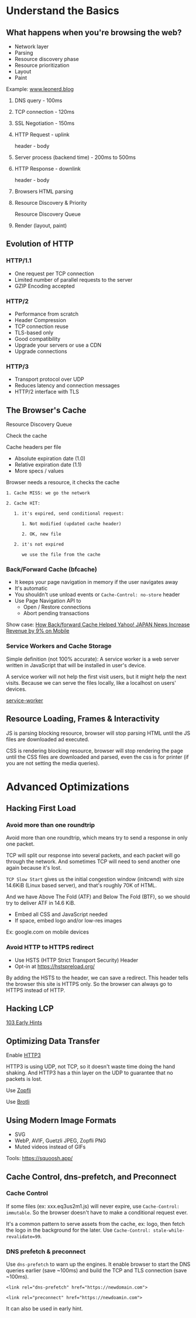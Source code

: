 # Understand the Basics

## What happens when you're browsing the web?

- Network layer
- Parsing
- Resource discovery phase
- Resource prioritization
- Layout
- Paint

Example: www.leonerd.blog

1. DNS query - 100ms
2. TCP connection - 120ms
3. SSL Negotiation - 150ms
4. HTTP Request - uplink

   header - body

5. Server process (backend time) - 200ms to 500ms
6. HTTP Response - downlink

   header - body

7. Browsers HTML parsing
8. Resource Discovery & Priority

   Resource Discovery Queue

9. Render (layout, paint)

## Evolution of HTTP

### HTTP/1.1

- One request per TCP connection
- Limited number of parallel requests to the server
- GZIP Encoding accepted

### HTTP/2

- Performance from scratch
- Header Compression
- TCP connection reuse
- TLS-based only
- Good compatibility
- Upgrade your servers or use a CDN
- Upgrade connections

### HTTP/3

- Transport protocol over UDP
- Reduces latency and connection messages
- HTTP/2 interface with TLS

## The Browser's Cache

Resource Discovery Queue

Check the cache

Cache headers per file

- Absolute expiration date (1.0)
- Relative expiration date (1.1)
- More specs / values

Browser needs a resource, it checks the cache

    1. Cache MISS: we go the network

    2. Cache HIT:

       1. it's expired, send conditional request:

          1. Not modified (updated cache header)

          2. OK, new file

       2. it's not expired

          we use the file from the cache

### Back/Forward Cache (bfcache)

- It keeps your page navigation in memory if the user navigates away
- It's automatic
- You shouldn't use unload events or `Cache-Control: no-store` header
- Use Page Navigation API to
  - Open / Restore connections
  - Abort pending transactions

Show case:
[How Back/forward Cache Helped Yahoo! JAPAN News Increase Revenue by 9% on Mobile](https://web.dev/yahoo-japan-news-bfcache/)

### Service Workers and Cache Storage

Simple definition (not 100% accurate): A service worker is a web server written in JavaScript that will be installed in user's device.

A service worker will not help the first visit users, but it might help the next visits. Because we can serve the files locally, like a localhost on users' devices.

[service-worker](./images/service-worker.png)

## Resource Loading, Frames & Interactivity

JS is parsing blocking resource, browser will stop parsing HTML until the JS files are downloaded ad executed.

CSS is rendering blocking resource, browser will stop rendering the page until the CSS files are downloaded and parsed, even the css is for printer (if you are not setting the media queries).

# Advanced Optimizations

## Hacking First Load

### Avoid more than one roundtrip

Avoid more than one roundtrip, which means try to send a response in only one packet.

TCP will split our response into several packets, and each packet will go through the network. And sometimes TCP will need to send another one again because it's lost.

`TCP Slow Start` gives us the initial congestion window (initcwnd) with size 14.6KiB (Linux based server), and that's roughly 70K of HTML.

And we have Above The Fold (ATF) and Below The Fold (BTF), so we should try to deliver ATF in 14.6 KiB.

- Embed all CSS and JavaScript needed
- If space, embed logo and/or low-res images

Ex: google.com on mobile devices

### Avoid HTTP to HTTPS redirect

- Use HSTS (HTTP Strict Transport Security) Header
- Opt-in at https://hstspreload.org/

By adding the HSTS to the header, we can save a redirect. This header tells the browser this site is HTTPS only. So the browser can always go to HTTPS instead of HTTP.

## Hacking LCP

[103 Early Hints](https://developer.mozilla.org/en-US/docs/Web/HTTP/Status/103)

## Optimizing Data Transfer

Enable [HTTP3](https://developer.mozilla.org/en-US/docs/Glossary/HTTP_3)

HTTP3 is using UDP, not TCP, so it doesn't waste time doing the hand shaking. And HTTP3 has a thin layer on the UDP to guarantee that no packets is lost.

Use [Zopfli](https://github.com/google/zopfli)

Use [Brotli](https://github.com/google/brotli)

## Using Modern Image Formats

- SVG
- WebP, AVIF, Guetzli JPEG, Zopfli PNG
- Muted videos instead of GIFs

Tools: https://squoosh.app/

## Cache Control, dns-prefetch, and Preconnect

### Cache Control

If some files (ex: xxx.eq3us2m1.js) will never expire, use `Cache-Control: immutable`. So the browser doesn't have to make a conditional request ever.

It's a common pattern to serve assets from the cache, ex: logo, then fetch the logo in the background for the later. Use `Cache-Control: stale-while-revalidate=99`.

### DNS prefetch & preconnect

Use `dns-prefetch` to warn up the engines. It enable browser to start the DNS queries earlier (save ~100ms) and build the TCP and TLS connection (save ~100ms).

`<link rel="dns-prefetch" href="https://newdomain.com">`

`<link rel="preconnect" href="https://newdoamin.com">`

It can also be used in early hint.
